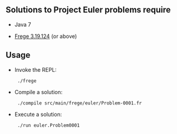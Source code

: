 ## Solutions to Project Euler problems require

 * Java 7

 * [Frege 3.19.124](http://code.google.com/p/frege/) (or above)

## Usage

 * Invoke the REPL:

        ./frege

 * Compile a solution:

        ./compile src/main/frege/euler/Problem-0001.fr

 * Execute a solution:

        ./run euler.Problem0001

